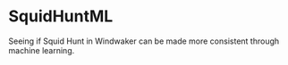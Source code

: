 # SquidHuntML
Seeing if Squid Hunt in Windwaker can be made more consistent through machine learning.
